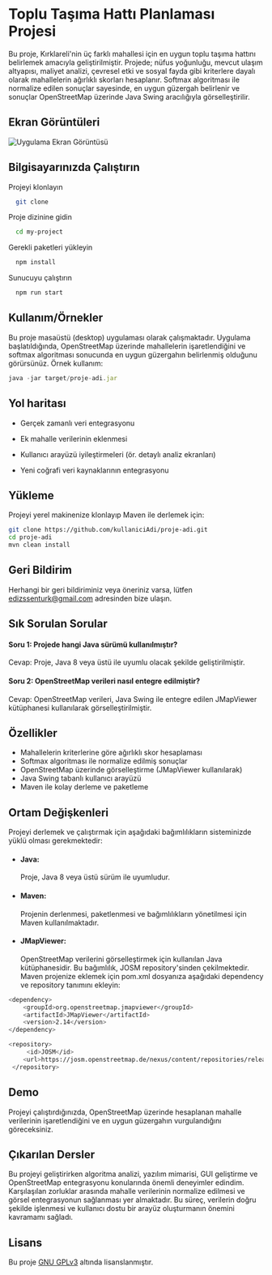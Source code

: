
# Toplu Taşıma Hattı Planlaması Projesi

Bu proje, Kırklareli'nin üç farklı mahallesi için en uygun toplu taşıma hattını belirlemek amacıyla geliştirilmiştir. Projede; nüfus yoğunluğu, mevcut ulaşım altyapısı, maliyet analizi, çevresel etki ve sosyal fayda gibi kriterlere dayalı olarak mahallelerin ağırlıklı skorları hesaplanır. Softmax algoritması ile normalize edilen sonuçlar sayesinde, en uygun güzergah belirlenir ve sonuçlar OpenStreetMap üzerinde Java Swing aracılığıyla görselleştirilir.



## Ekran Görüntüleri

![Uygulama Ekran Görüntüsü](https://imgur.com/a/aju1PR1)

  
## Bilgisayarınızda Çalıştırın

Projeyi klonlayın

```bash
  git clone 
```

Proje dizinine gidin

```bash
  cd my-project
```

Gerekli paketleri yükleyin

```bash
  npm install
```

Sunucuyu çalıştırın

```bash
  npm run start
```

  
## Kullanım/Örnekler
Bu proje masaüstü (desktop) uygulaması olarak çalışmaktadır. Uygulama başlatıldığında, OpenStreetMap üzerinde mahallelerin işaretlendiğini ve softmax algoritması sonucunda en uygun güzergahın belirlenmiş olduğunu görürsünüz.
Örnek kullanım:
```javascript
java -jar target/proje-adi.jar
```

  
## Yol haritası

- Gerçek zamanlı veri entegrasyonu

- Ek mahalle verilerinin eklenmesi

- Kullanıcı arayüzü iyileştirmeleri (ör. detaylı analiz ekranları)

- Yeni coğrafi veri kaynaklarının entegrasyonu


  
## Yükleme 

Projeyi yerel makinenize klonlayıp Maven ile derlemek için:

```bash 
git clone https://github.com/kullaniciAdi/proje-adi.git
cd proje-adi
mvn clean install
```
    
## Geri Bildirim

Herhangi bir geri bildiriminiz veya öneriniz varsa, lütfen edizssenturk@gmail.com adresinden bize ulaşın.


  
## Sık Sorulan Sorular

#### Soru 1: Projede hangi Java sürümü kullanılmıştır?

Cevap: Proje, Java 8 veya üstü ile uyumlu olacak şekilde geliştirilmiştir.

#### Soru 2: OpenStreetMap verileri nasıl entegre edilmiştir?

Cevap: OpenStreetMap verileri, Java Swing ile entegre edilen JMapViewer kütüphanesi kullanılarak görselleştirilmiştir.

  
## Özellikler

- Mahallelerin kriterlerine göre ağırlıklı skor hesaplaması
- Softmax algoritması ile normalize edilmiş sonuçlar
- OpenStreetMap üzerinde görselleştirme (JMapViewer kullanılarak)
- Java Swing tabanlı kullanıcı arayüzü
- Maven ile kolay derleme ve paketleme

  
## Ortam Değişkenleri

Projeyi derlemek ve çalıştırmak için aşağıdaki bağımlılıkların sisteminizde yüklü olması gerekmektedir:

- #### Java:
  Proje, Java 8 veya üstü sürüm ile uyumludur.

- #### Maven:
  Projenin derlenmesi, paketlenmesi ve bağımlılıkların yönetilmesi için Maven kullanılmaktadır.

- #### JMapViewer:
  OpenStreetMap verilerini görselleştirmek için kullanılan Java kütüphanesidir. Bu bağımlılık, JOSM repository'sinden çekilmektedir. Maven projenize eklemek için pom.xml dosyanıza aşağıdaki dependency ve repository tanımını ekleyin:

```bash
<dependency>
    <groupId>org.openstreetmap.jmapviewer</groupId>
    <artifactId>JMapViewer</artifactId>
    <version>2.14</version>
</dependency>
```
```bash
<repository>
     <id>JOSM</id>
    <url>https://josm.openstreetmap.de/nexus/content/repositories/releases/</url>
 </repository>
```



  
## Demo

Projeyi çalıştırdığınızda, OpenStreetMap üzerinde hesaplanan mahalle verilerinin işaretlendiğini ve en uygun güzergahın vurgulandığını göreceksiniz.

  
## Çıkarılan Dersler

Bu projeyi geliştirirken algoritma analizi, yazılım mimarisi, GUI geliştirme ve OpenStreetMap entegrasyonu konularında önemli deneyimler edindim. Karşılaşılan zorluklar arasında mahalle verilerinin normalize edilmesi ve görsel entegrasyonun sağlanması yer almaktadır. Bu süreç, verilerin doğru şekilde işlenmesi ve kullanıcı dostu bir arayüz oluşturmanın önemini kavramamı sağladı.

  
## Lisans

Bu proje [GNU GPLv3](https://choosealicense.com/licenses/gpl-3.0/) altında lisanslanmıştır.

  
